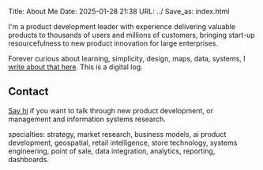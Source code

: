 Title: About Me
Date: 2025-01-28 21:38
URL: ../
Save_as: index.html

I'm a product development leader with experience delivering valuable products to thousands of users and millions of customers, bringing start-up resourcefulness to new product innovation for large enterprises.

Forever  curious about learning, simplicity, design, maps, data, systems, I [write about that here](https://www.ajared.ng). This is a digital log. 

## Contact

[Say hi](mailto:chu@chunnodu.com) if you want to talk through new product development, or management and information systems research.

specialties: strategy, market research, business models, ai product development, geospatial, retail intelligence, store technology, systems engineering, point of sale, data integration, analytics, reporting, dashboards.